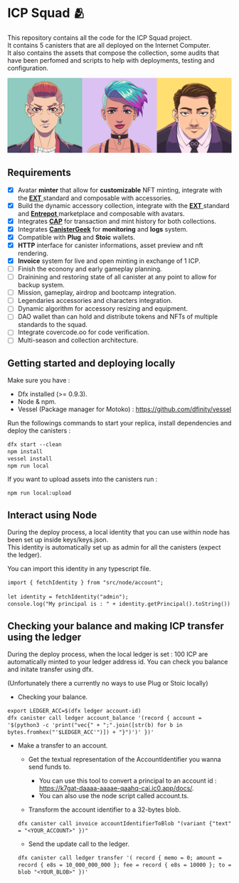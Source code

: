 # ICP Squad 🫂

This repository contains all the code for the ICP Squad project. <br/> It contains 5 canisters that are all deployed on the Internet Computer. <br/> It also contains the assets that compose the collection, some audits that have been perfomed and scripts to help with deployments, testing and configuration.

<img src="assets/others/main-board.jpeg" width="700px">
 
## Requirements
- [x] Avatar **minter** that allow for **customizable** NFT minting, integrate with the <a href="https://github.com/aviate-labs/ext.std" target="_blank"> **EXT** </a> standard and composable with accessories.
- [x] Build the dynamic accessory collection, integrate with the <a href="https://github.com/aviate-labs/ext.std" target="_blank"> **EXT** </a> standard and <a href="https://github.com/Toniq-Labs/entrepot-app" target="_blank"> **Entrepot** </a> marketplace and composable with avatars.
- [x] Integrates [**CAP**](https://cap.ooo) for transaction and mint history for both collections.
- [x] Integrates [**CanisterGeek**](https://cusyh-iyaaa-aaaah-qcpba-cai.raw.ic0.app/) for **monitoring** and **logs** system.
- [x] Compatible with **Plug** and **Stoic** wallets.
- [x] **HTTP** interface for canister informations, asset preview and nft rendering.
- [x] **Invoice** system for live and open minting in exchange of 1 ICP.
- [ ] Finish the econony and early gameplay planning.
- [ ] Drainining and restoring state of all canister at any point to allow for backup system.
- [ ] Mission, gameplay, airdrop and bootcamp integration.
- [ ] Legendaries accessories and characters integration.
- [ ] Dynamic algorithm for accessory resizing and equipment.
- [ ] DAO wallet than can hold and distribute tokens and NFTs of multiple standards to the squad.
- [ ] Integrate covercode.oo for code verification.
- [ ] Multi-season and collection architecture.

## Getting started and deploying locally

Make sure you have :

- Dfx installed (>= 0.9.3).
- Node & npm.
- Vessel (Package manager for Motoko) : https://github.com/dfinity/vessel

Run the followings commands to start your replica, install dependencies and deploy the canisters :

```
dfx start --clean
npm install
vessel install
npm run local
```

If you want to upload assets into the canisters run :

```
npm run local:upload
```

## Interact using Node

During the deploy process, a local identity that you can use within node has been set up inside keys/keys.json. <br/>
This identity is automatically set up as admin for all the canisters (expect the ledger).

You can import this identity in any typescript file.

```
import { fetchIdentity } from "src/node/account";

let identity = fetchIdentity("admin");
console.log("My principal is : " + identity.getPrincipal().toString())
```

## Checking your balance and making ICP transfer using the ledger

During the deploy process, when the local ledger is set : 100 ICP are automatically minted to your ledger address id. You can check you balance and initate transfer using dfx. <br/>

(Unfortunately there a currently no ways to use Plug or Stoic locally)

- Checking your balance.

```
export LEDGER_ACC=$(dfx ledger account-id)
dfx canister call ledger account_balance '(record { account = '$(python3 -c 'print("vec{" + ";".join([str(b) for b in bytes.fromhex("'$LEDGER_ACC'")]) + "}")')' })'
```

- Make a transfer to an account.

  - Get the textual representation of the AccountIdentifier you wanna send funds to.

    - You can use this tool to convert a principal to an account id : https://k7gat-daaaa-aaaae-qaahq-cai.ic0.app/docs/. <br/>
    - You can also use the node script called account.ts.

  - Transform the account identifier to a 32-bytes blob.

  ```
  dfx canister call invoice accountIdentifierToBlob "(variant {"text" = "<YOUR_ACCOUNT>" })"
  ```

  - Send the update call to the ledger.

  ```
  dfx canister call ledger transfer '( record { memo = 0; amount = record { e8s = 10_000_000_000 }; fee = record { e8s = 10000 }; to = blob "<YOUR_BLOB>" })'
  ```
